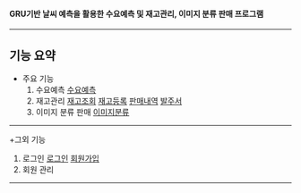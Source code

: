 #### GRU기반 날씨 예측을 활용한 수요예측 및 재고관리, 이미지 분류 판매 프로그램

---

## 기능 요약
+ 주요 기능
  1. 수요예측
     [수요예측](https://github.com/mmn1300/capstone/blob/main/img1.png)
  2. 재고관리
     [재고조회](https://github.com/mmn1300/capstone/blob/main/img2.png)
     [재고등록](https://github.com/mmn1300/capstone/blob/main/img8.png)
     [판매내역](https://github.com/mmn1300/capstone/blob/main/img5.png)
     [발주서](https://github.com/mmn1300/capstone/blob/main/img4.png)
  4. 이미지 분류 판매
     [이미지분류](https://github.com/mmn1300/capstone/blob/main/img3.png)

---

+그외 기능
  1. 로그인
     [로그인](https://github.com/mmn1300/capstone/blob/main/img6.png)
     [회원가입](https://github.com/mmn1300/capstone/blob/main/img7.png)
  2. 회원 관리

---

